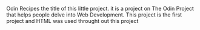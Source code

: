 Odin Recipes the title of this little project. it is a project on The Odin Project that helps people delve into Web Development. 
This project is the first project and HTML was used throught out this project
